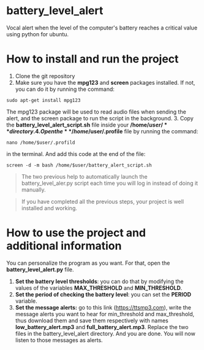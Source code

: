 # battery_level_alert
Vocal alert when the level of the computer's battery reaches a critical value using python for ubuntu.

# How to install and run the project
1. Clone the git repository
2. Make sure you have the **mpg123** and **screen** packages installed. If not, you can do it by running the command:
```
sudo apt-get install mpg123
```
The mpg123 package will be used to read audio files when sending the alert, and the screen package to run the script in the background.
3. Copy the **battery_level_alert_script.sh** file inside your **/home/$user/** directory.
4. Open the **/home/$user/.profile** file by running the command:
```
nano /home/$user/.profild
```
in the terminal. And add this code at the end of the file:
```
screen -d -m bash /home/$user/battery_alert_script.sh
```

> The two previous help to automatically launch the battery_level_aler.py script each time you will log in instead of doing it manually.

> If you have completed all the previous steps, your project is well installed and working.

# How to use the project and additional information
You can personalize the program as you want. For that, open the **battery_level_alert.py** file.
1. **Set the battery level thresholds**: you can do that by modifying the values of the variables **MAX_THRESHOLD** and **MIN_THRESHOLD**.
2. **Set the period of checking the battery level**: you can set the **PERIOD** variable.
3. **Set the message alerts:** go to this link (https://ttsmp3.com), write the message alerts you want to hear for min_threshold and max_threshold, thus download them and save them respectively with names **low_battery_alert.mp3** and **full_battery_alert.mp3**. Replace the two files in the battery_level_alert directory. And you are done. You will now listen to those messages as alerts.
